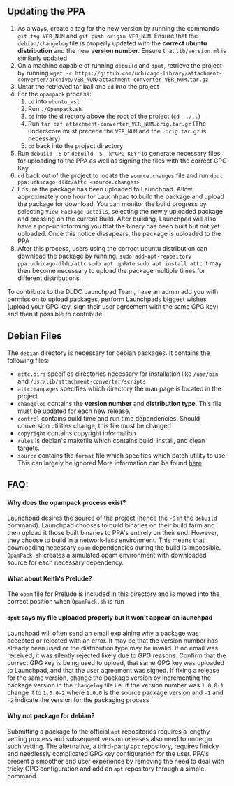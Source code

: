 ## Updating the PPA
1. As always, create a tag for the new version by running the commands `git tag VER_NUM` and `git push origin VER_NUM`.
Ensure that the `debian/changelog` file is properly updated with the **correct ubuntu distribution** and the new **version number**.  Ensure that `lib/version.ml` is similarly updated
2. On a machine capable of running `debuild` and `dput`, retrieve the project by running `wget -c https://github.com/uchicago-library/attachment-converter/archive/VER_NUM/attachment-converter-VER_NUM.tar.gz`
3. Untar the retrieved tar ball and `cd` into the project
4. For the `opampack` process:
    1. `cd` into `ubuntu_wsl`
    2. Run `./Opampack.sh`
    3. `cd` into the directory above the root of the project (`cd ../..`)
    4. Run `tar czf attachment-converter_VER_NUM.orig.tar.gz` (The underscore must precede the `VER_NUM` and the `.orig.tar.gz` is necessary)
    5. `cd` back into the project directory
5. Run `debuild -S` or `debuild -S -k"GPG_KEY"` to generate necessary files for uploading to the PPA as well as signing the files with the correct GPG Key.
6. `cd` back out of the project to locate the `source.changes` file and run `dput ppa:uchicago-dldc/attc <source.changes>`
7. Ensure the package has been uploaded to Launchpad. Allow approximately one hour for Laucnhpad to build the package and upload the package for download.
    You can monitor the build progress by selecting `View Package Details`, selecting the newly uploaded package and pressing on the current Build. 
    After building, Launchpad will also have a pop-up informing you that the binary has been built but not yet uploaded. Once this notice dissapears, the package is uploaded to the PPA
8. After this process, users using the correct ubuntu distribution can download the package by running:
    `sudo add-apt-repository ppa:uchicago-dldc/attc`
    `sudo apt update`
    `sudo apt install attc`
    It may then become necessary to upload the package multiple times for different distributions

To contribute to the DLDC Launchpad Team, have an admin add you with permission to upload packages, perform Launchpads biggest wishes (upload your GPG key, sign their user agreement with the same GPG key) and then it possible to contribute

## Debian Files
The `debian` directory is necessary for debian packages. It contains the following files:
- `attc.dirs` specifies directories necessary for installation like `/usr/bin` and `/usr/lib/attachment-converter/scripts`
- `attc.manpages` specifies which directory the man page is located in the project
- `changelog` contains the **version number** and **distribution type**. This file must be updated for each new release.
- `control` contains build time and run time dependencies. Should conversion utilities change, this file must be changed
- `copyright` contains copyright information
- `rules` is debian's makefile which contains build, install, and clean targets.
- `source` contains the `format` file which specifies which patch utility to use. This can largely be ignored
More information can be found [here](https://www.debian.org/doc/manuals/maint-guide/dreq.en.html)

## FAQ:
#### Why does the opampack process exist?
Launchpad desires the source of the project (hence the `-S` in the `debuild` command). Launchpad chooses to build binaries on their build farm and then upload it those built binaries to PPA's entirely on their end. However, they choose to build in a network-less environment. This means that downloading necessary `opam` dependencies during the build is impossible. `OpamPack.sh` creates a simulated opam environment with downloaded source for each necessary dependency.

#### What about Keith's Prelude?
The `opam` file for Prelude is included in this directory and is moved into the correct position when `OpamPack.sh` is run

#### `dput` says my file uploaded properly but it won't appear on launchpad
Launchpad will often send an email explaining why a package was accepted or rejected with an error. It may be that the version number has already been used or the distribution type may be invalid. If no email was received, it was silently rejected likely due to GPG reasons. Confirm that the correct GPG key is being used to upload, that same GPG key was uploaded to Launchpad, and that the user agreement was signed.
If fixing a release for the same version, change the package version by incrementing the package version in the `changelog` file i.e. if the version number was `1.0.0-1` change it to `1.0.0-2` where `1.0.0` is the source package version and `-1` and `-2` indicate the version for the packaging process

#### Why not package for debian?
Submitting a package to the official `apt` repositories requires a lengthy vetting process and subsequent version releases also need to undergo such vetting. The alternative, a third-party `apt` repository, requires finicky and needlessly complicated GPG key configuration for the user. PPA's present a smoother end user experience by removing the need to deal with tricky GPG configuration and add an `apt` repository through a simple command. 
